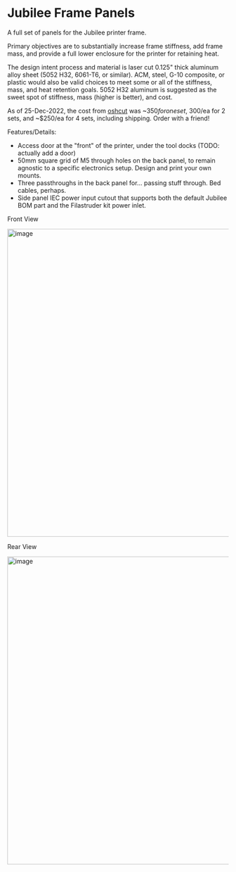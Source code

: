 # Jubilee Frame Panels
A full set of panels for the Jubilee printer frame. 

Primary objectives are to substantially increase frame stiffness, add frame mass, and provide a full lower enclosure for the printer for retaining heat.

The design intent process and material is laser cut 0.125" thick aluminum alloy sheet (5052 H32, 6061-T6, or similar). ACM, steel, G-10 composite, or plastic would also be valid choices to meet some or all of the stiffness, mass, and heat retention goals. 5052 H32 aluminum is suggested as the sweet spot of stiffness, mass (higher is better), and cost. 

As of 25-Dec-2022, the cost from [oshcut](https://www.oshcut.com/) was ~$350 for one set, ~$300/ea for 2 sets, and ~$250/ea for 4 sets, including shipping. Order with a friend! 

Features/Details:
- Access door at the "front" of the printer, under the tool docks (TODO: actually add a door)
- 50mm square grid of M5 through holes on the back panel, to remain agnostic to a specific electronics setup. Design and print your own mounts. 
- Three passthroughs in the back panel for... passing stuff through. Bed cables, perhaps.
- Side panel IEC power input cutout that supports both the default Jubilee BOM part and the Filastruder kit power inlet. 

Front View

<img width="700" alt="image" src="https://user-images.githubusercontent.com/87925089/209504466-0031b640-5172-40a6-959e-c153a26a7cf2.png">

Rear View

<img width="700" alt="image" src="https://user-images.githubusercontent.com/87925089/209507176-d2ddba55-5c65-4339-b56a-2adf9db620d0.png">
